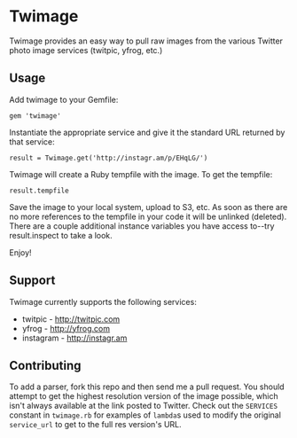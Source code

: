 # Twimage

Twimage provides an easy way to pull raw images from the various Twitter photo image services (twitpic, yfrog, etc.)

## Usage

Add twimage to your Gemfile:

    gem 'twimage'
    
Instantiate the appropriate service and give it the standard URL returned by that service:

    result = Twimage.get('http://instagr.am/p/EHqLG/')
    
Twimage will create a Ruby tempfile with the image. To get the tempfile:

    result.tempfile
    
Save the image to your local system, upload to S3, etc. As soon as there are no more references to the
tempfile in your code it will be unlinked (deleted). There are a couple additional instance variables
you have access to--try result.inspect to take a look.

Enjoy!

## Support

Twimage currently supports the following services:

* twitpic - http://twitpic.com
* yfrog - http://yfrog.com
* instagram - http://instagr.am

## Contributing

To add a parser, fork this repo and then send me a pull request. You should attempt to get the highest resolution
version of the image possible, which isn't always available at the link posted to Twitter. Check out the `SERVICES`
constant in `twimage.rb` for examples of `lambda`s used to modify the original `service_url` to get to the full res
version's URL.

